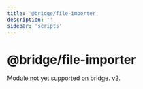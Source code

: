 ```yaml
---
title: '@bridge/file-importer'
description: ''
sidebar: 'scripts'
---
```


# @bridge/file-importer

Module not yet supported on bridge. v2.

